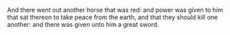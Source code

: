 And there went out another horse that was red: and power was given to him that sat thereon to take peace from the earth, and that they should kill one another: and there was given unto him a great sword.
